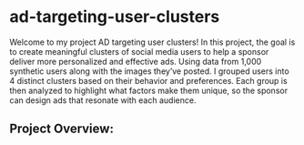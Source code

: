 # ad-targeting-user-clusters
Welcome to my project AD targeting user clusters! In this project, the goal is to create meaningful clusters of social media users to help a sponsor deliver more personalized and effective ads. Using data from 1,000 synthetic users along with the images they’ve posted. I grouped users into 4 distinct clusters based on their behavior and preferences. Each group is then analyzed to highlight what factors make them unique, so the sponsor can design ads that resonate with each audience.

## Project Overview: 
